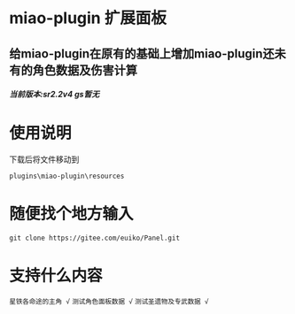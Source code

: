 # miao-plugin 扩展面板

## 给miao-plugin在原有的基础上增加miao-plugin还未有的角色数据及伤害计算
##### 当前版本:sr2.2v4 gs暂无

#  **使用说明** 
下载后将文件移动到
```
plugins\miao-plugin\resources
```

#  **随便找个地方输入** 
```
git clone https://gitee.com/euiko/Panel.git
```

#  **支持什么内容** 
`星铁各命途的主角 √`
`测试角色面板数据 √`
`测试圣遗物及专武数据 √`